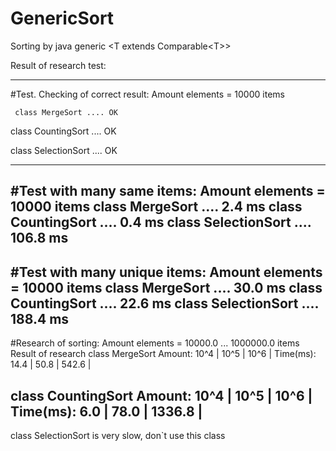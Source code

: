 # GenericSort

Sorting by java generic \<T extends Comparable\<T\>\>

Result of research test:

--------------------------------------------------
#Test. Checking of correct result:
Amount elements = 10000 items

     class MergeSort .... OK
     
  class CountingSort .... OK
  
 class SelectionSort .... OK
 
--------------------------------------------------
#Test with many same items:
Amount elements = 10000 items
     class MergeSort ....  2.4 ms
  class CountingSort ....  0.4 ms
 class SelectionSort .... 106.8 ms
--------------------------------------------------
#Test with many unique items:
Amount elements = 10000 items
     class MergeSort .... 30.0 ms
  class CountingSort .... 22.6 ms
 class SelectionSort .... 188.4 ms
--------------------------------------------------
#Research of sorting:
Amount elements = 10000.0 ... 1000000.0 items
Result of research
     class MergeSort
   Amount:   10^4 |   10^5 |   10^6 |
 Time(ms):   14.4 |   50.8 |  542.6 |

  class CountingSort
   Amount:   10^4 |   10^5 |   10^6 |
 Time(ms):    6.0 |   78.0 | 1336.8 |
--------------------------------------------------


class SelectionSort is very slow, don`t use this class
